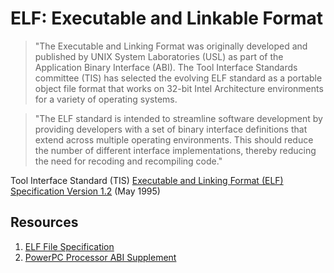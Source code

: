 # ELF: Executable and Linkable Format

>"The Executable and Linking Format was originally developed and published by UNIX System Laboratories (USL) as part of the Application Binary Interface (ABI). The Tool Interface Standards committee (TIS) has selected the evolving ELF standard as a portable object file format that works on 32-bit Intel Architecture environments for a variety of operating systems.

>"The ELF standard is intended to streamline software development by providing developers with a set of binary interface definitions that extend across multiple operating environments. This should reduce the number of different interface implementations, thereby reducing the need for recoding and recompiling code." 

Tool Interface Standard (TIS) [Executable and Linking Format (ELF) Specification Version 1.2](https://refspecs.linuxfoundation.org/elf/elf.pdf) (May 1995)

## Resources
1. [ELF File Specification](https://refspecs.linuxfoundation.org/elf/gabi4+/ch4.eheader.html)
2. [PowerPC Processor ABI Supplement](https://refspecs.linuxfoundation.org/elf/elfspec_ppc.pdf)

